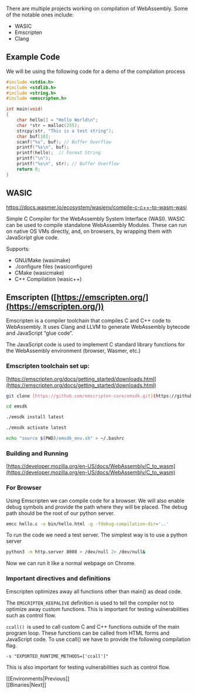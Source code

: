 There are multiple projects working on compilation of WebAssembly. Some of the notable ones include:
- WASIC
- Emscripten
- Clang

## Example Code

We will be using the following code for a demo of the compilation process

```c
#include <stdio.h>
#include <stdlib.h>
#include <string.h>
#include <emscripten.h>

int main(void)
{
    char hello[] = "Hello World\n";
    char *str = malloc(255);
    strcpy(str, "This is a test string");
    char buf[10];
    scanf("%s", buf); // Buffer Overflow
    printf("%s\n", buf);
    printf(hello);  // Format String
    printf("\n");
    printf("%s\n", str); // Buffer Overflow
    return 0;
}
```


## WASIC
https://docs.wasmer.io/ecosystem/wasienv/compile-c-c++-to-wasm-wasi

Simple C Compiler for the WebAssembly System Interface (WASI).
WASIC can be used to compile standalone WebAssembly Modules. These can run on native OS VMs directly, and, on browsers, by wrapping them with JavaScript glue code.

Supports:
- GNU/Make (wasimake)
- ./configure files (wasiconfigure)
- CMake (wasicmake)
- C++ Compilation (wasic++)

## Emscripten ([https://emscripten.org/](https://emscripten.org/))

Emscripten is a compiler toolchain that compiles C and C++ code to WebAssembly. It uses Clang and LLVM to generate WebAssembly bytecode and JavaScript “glue code”.

The JavaScript code is used to implement C standard library functions for the WebAssembly environment (browser, Wasmer, etc.)

### Emscripten toolchain set up: 
[https://emscripten.org/docs/getting_started/downloads.html](https://emscripten.org/docs/getting_started/downloads.html)

```bash
git clone [https://github.com/emscripten-core/emsdk.git](https://github.com/emscripten-core/emsdk.git)

cd emsdk

./emsdk install latest

./emsdk activate latest

echo "source $(PWD)/emsdk_env.sh" > ~/.bashrc
```

### Building and Running
[https://developer.mozilla.org/en-US/docs/WebAssembly/C_to_wasm](https://developer.mozilla.org/en-US/docs/WebAssembly/C_to_wasm)

### For Browser

Using Emscripten we can compile code for a browser. We will also enable debug symbols and provide the path where they will be placed. The debug path should be the root of our python server.
```bash
emcc hello.c -o bin/hello.html -g -fdebug-compilation-dir='..'
```

To run the code we need a test server. The simplest way is to use a python server
```bash
python3 -m http.server 8008 > /dev/null 2> /dev/null&
```

Now we can run it like a normal webpage on Chrome.

### Important directives and definitions 

Emscripten optimizes away all functions other than main() as dead code.

The `EMSCRIPTEN_KEEPALIVE` definition is used to tell the compiler not to optimize away custom functions. This is important for testing vulnerabilities such as control flow.
 
`ccall() `is used to call custom C and C++ functions outside of the main program loop. These functions can be called from HTML forms and JavaScript code. To use ccall() we have to provide the following compilation flag.

`-s "EXPORTED_RUNTIME_METHODS=['ccall']"`

This is also important for testing vulnerabilities such as control flow.


[[Environments|Previous]]  
[[Binaries|Next]]

